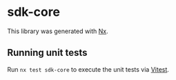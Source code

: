 # sdk-core

This library was generated with [Nx](https://nx.dev).

## Running unit tests

Run `nx test sdk-core` to execute the unit tests via [Vitest](https://vitest.dev/).
